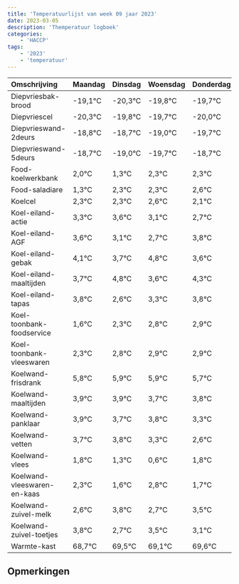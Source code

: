 ```yaml
---
title: 'Temperatuurlijst van week 09 jaar 2023'
date: 2023-03-05
description: 'Themperatuur logboek'
categories:
    - 'HACCP'
tags:
    - '2023'
    - 'temperatuur'
---
```

|Omschrijving|Maandag|Dinsdag|Woensdag|Donderdag|Vrijdag|Zaterdag|Zondag|
|:---|:---|:---|:---|:---|:---|:---|:---|
|Diepvriesbak-brood|-19,1°C|-20,3°C|-19,8°C|-19,7°C|-20,0°C|-20,7°C|-19,7°C|
|Diepvriescel|-20,3°C|-19,8°C|-19,7°C|-20,0°C|-20,7°C|-19,7°C|-19,7°C|
|Diepvrieswand-2deurs|-18,8°C|-18,7°C|-19,0°C|-19,7°C|-18,7°C|-18,7°C|-18,4°C|
|Diepvrieswand-5deurs|-18,7°C|-19,0°C|-19,7°C|-18,7°C|-18,7°C|-18,4°C|-18,9°C|
|Food-koelwerkbank|2,0°C|1,3°C|2,3°C|2,3°C|2,6°C|2,1°C|1,7°C|
|Food-saladiare|1,3°C|2,3°C|2,3°C|2,6°C|2,1°C|1,7°C|2,8°C|
|Koelcel|2,3°C|2,3°C|2,6°C|2,1°C|1,7°C|2,8°C|1,6°C|
|Koel-eiland-actie|3,3°C|3,6°C|3,1°C|2,7°C|3,8°C|2,6°C|3,3°C|
|Koel-eiland-AGF|3,6°C|3,1°C|2,7°C|3,8°C|2,6°C|3,3°C|3,8°C|
|Koel-eiland-gebak|4,1°C|3,7°C|4,8°C|3,6°C|4,3°C|4,8°C|4,9°C|
|Koel-eiland-maaltijden|3,7°C|4,8°C|3,6°C|4,3°C|4,8°C|4,9°C|4,9°C|
|Koel-eiland-tapas|3,8°C|2,6°C|3,3°C|3,8°C|3,9°C|3,9°C|3,7°C|
|Koel-toonbank-foodservice|1,6°C|2,3°C|2,8°C|2,9°C|2,9°C|2,7°C|2,8°C|
|Koel-toonbank-vleeswaren|2,3°C|2,8°C|2,9°C|2,9°C|2,7°C|2,8°C|2,3°C|
|Koelwand-frisdrank|5,8°C|5,9°C|5,9°C|5,7°C|5,8°C|5,3°C|4,6°C|
|Koelwand-maaltijden|3,9°C|3,9°C|3,7°C|3,8°C|3,3°C|2,6°C|3,8°C|
|Koelwand-panklaar|3,9°C|3,7°C|3,8°C|3,3°C|2,6°C|3,8°C|2,7°C|
|Koelwand-vetten|3,7°C|3,8°C|3,3°C|2,6°C|3,8°C|2,7°C|3,5°C|
|Koelwand-vlees|1,8°C|1,3°C|0,6°C|1,8°C|0,7°C|1,5°C|1,1°C|
|Koelwand-vleeswaren-en-kaas|2,3°C|1,6°C|2,8°C|1,7°C|2,5°C|2,1°C|2,6°C|
|Koelwand-zuivel-melk|2,6°C|3,8°C|2,7°C|3,5°C|3,1°C|3,6°C|3,9°C|
|Koelwand-zuivel-toetjes|3,8°C|2,7°C|3,5°C|3,1°C|3,6°C|3,9°C|3,3°C|
|Warmte-kast|68,7°C|69,5°C|69,1°C|69,6°C|69,9°C|69,3°C|69,3°C|

## Opmerkingen


